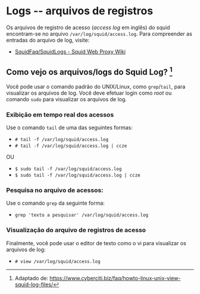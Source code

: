 # Logs -- arquivos de registros

Os arquivos de registro de acesso (*access log* em inglês) do squid encontram-se no arquivo `/var/log/squid/access.log`. Para compreender as entradas do arquivo de log, visite:

- [SquidFaq/SquidLogs - Squid Web Proxy Wiki](https://wiki.squid-cache.org/SquidFaq/SquidLogs)

## Como vejo os arquivos/logs do Squid Log? [^1]

Você pode usar o comando padrão do UNIX/Linux, como `grep`/`tail`, para visualizar os arquivos de log. Você deve efetuar login como *root* ou comando `sudo` para visualizar os arquivos de log.

### Exibição em tempo real dos acessos

Use o comando `tail` de uma das seguintes formas:

- `# tail -f /var/log/squid/access.log`
- `# tail -f /var/log/squid/access.log | ccze`

OU

- `$ sudo tail -f /var/log/squid/access.log`
- `$ sudo tail -f /var/log/squid/access.log | ccze`

### Pesquisa no arquivo de acessos:

Use o comando `grep` da seguinte forma:

- `grep 'texto a pesquisar' /var/log/squid/access.log`

### Visualização do arquivo de registros de acesso

Finalmente, você pode usar o editor de texto como o vi para visualizar os arquivos de log:

- `# view /var/log/squid/access.log`


[^1]: Adaptado de: <https://www.cyberciti.biz/faq/howto-linux-unix-view-squid-log-files/>
